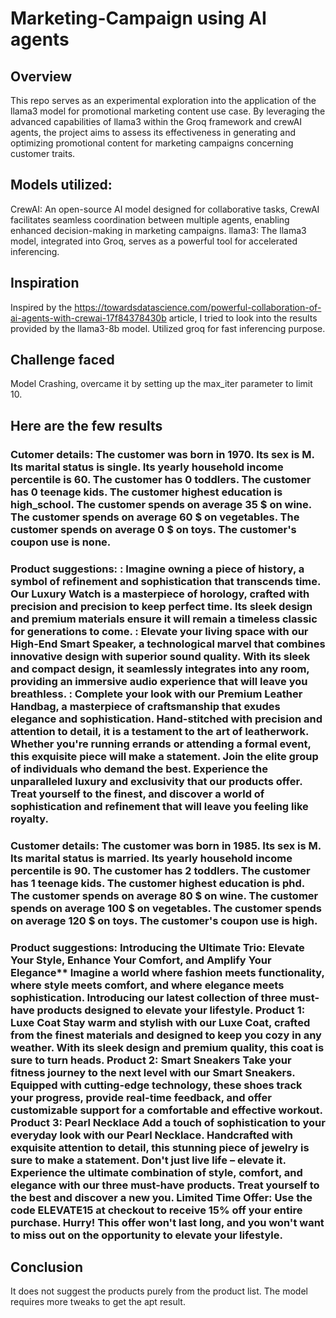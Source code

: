 # Marketing-Campaign using AI agents

## Overview
This repo serves as an experimental exploration into the application of the llama3 model for promotional marketing content use case. By leveraging the advanced capabilities of llama3 within the Groq framework and crewAI agents, the project aims to assess its effectiveness in generating and optimizing promotional content for marketing campaigns concerning customer traits.

## Models utilized:
CrewAI: An open-source AI model designed for collaborative tasks, CrewAI facilitates seamless coordination between multiple agents, enabling enhanced decision-making in marketing campaigns.
llama3: The llama3 model, integrated into Groq, serves as a powerful tool for accelerated inferencing.

## Inspiration
Inspired by the https://towardsdatascience.com/powerful-collaboration-of-ai-agents-with-crewai-17f84378430b article, I tried to look into the results provided by the llama3-8b model. Utilized groq for fast inferencing purpose.

## Challenge faced
Model Crashing, overcame it by setting up the max_iter parameter to limit 10. 

## Here are the few results

### Cutomer details: The customer was born in 1970. Its sex is M. Its marital status is single. Its yearly household income percentile is 60. The customer has 0 toddlers. The customer has 0 teenage kids. The customer highest education is high_school. The customer spends on average 35 $ on wine. The customer spends on average 60 $ on vegetables. The customer spends on average 0 $ on toys. The customer's coupon use is none.

### Product suggestions: <Luxury Watch> : Imagine owning a piece of history, a symbol of refinement and sophistication that transcends time. Our Luxury Watch is a masterpiece of horology, crafted with precision and precision to keep perfect time. Its sleek design and premium materials ensure it will remain a timeless classic for generations to come. <High-End Smart Speaker> : Elevate your living space with our High-End Smart Speaker, a technological marvel that combines innovative design with superior sound quality. With its sleek and compact design, it seamlessly integrates into any room, providing an immersive audio experience that will leave you breathless. <Premium Leather Handbag> : Complete your look with our Premium Leather Handbag, a masterpiece of craftsmanship that exudes elegance and sophistication. Hand-stitched with precision and attention to detail, it is a testament to the art of leatherwork. Whether you're running errands or attending a formal event, this exquisite piece will make a statement. Join the elite group of individuals who demand the best. Experience the unparalleled luxury and exclusivity that our products offer. Treat yourself to the finest, and discover a world of sophistication and refinement that will leave you feeling like royalty.

### Customer details: The customer was born in 1985. Its sex is M. Its marital status is married. Its yearly household income percentile is 90. The customer has 2 toddlers. The customer has 1 teenage kids. The customer highest education is phd. The customer spends on average 80 $ on wine. The customer spends on average 100 $ on vegetables. The customer spends on average 120 $ on toys. The customer's coupon use is high.

### Product suggestions: Introducing the Ultimate Trio: Elevate Your Style, Enhance Your Comfort, and Amplify Your Elegance** Imagine a world where fashion meets functionality, where style meets comfort, and where elegance meets sophistication. Introducing our latest collection of three must-have products designed to elevate your lifestyle. **Product 1: Luxe Coat** Stay warm and stylish with our Luxe Coat, crafted from the finest materials and designed to keep you cozy in any weather. With its sleek design and premium quality, this coat is sure to turn heads. **Product 2: Smart Sneakers** Take your fitness journey to the next level with our Smart Sneakers. Equipped with cutting-edge technology, these shoes track your progress, provide real-time feedback, and offer customizable support for a comfortable and effective workout. **Product 3: Pearl Necklace** Add a touch of sophistication to your everyday look with our Pearl Necklace. Handcrafted with exquisite attention to detail, this stunning piece of jewelry is sure to make a statement. Don't just live life – elevate it. Experience the ultimate combination of style, comfort, and elegance with our three must-have products. Treat yourself to the best and discover a new you. **Limited Time Offer:** Use the code ELEVATE15 at checkout to receive 15% off your entire purchase. Hurry! This offer won't last long, and you won't want to miss out on the opportunity to elevate your lifestyle.

## Conclusion

It does not suggest the products purely from the product list. The model requires more tweaks to get the apt result.


